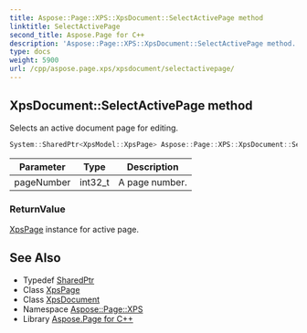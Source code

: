 ```yaml
---
title: Aspose::Page::XPS::XpsDocument::SelectActivePage method
linktitle: SelectActivePage
second_title: Aspose.Page for C++
description: 'Aspose::Page::XPS::XpsDocument::SelectActivePage method. Selects an active document page for editing in C++.'
type: docs
weight: 5900
url: /cpp/aspose.page.xps/xpsdocument/selectactivepage/
---
```

## XpsDocument::SelectActivePage method


Selects an active document page for editing.

```cpp
System::SharedPtr<XpsModel::XpsPage> Aspose::Page::XPS::XpsDocument::SelectActivePage(int32_t pageNumber)
```


| Parameter | Type | Description |
| --- | --- | --- |
| pageNumber | int32_t | A page number. |

### ReturnValue

[XpsPage](../) instance for active page.

## See Also

* Typedef [SharedPtr](../../../system/sharedptr/)
* Class [XpsPage](../../../aspose.page.xps.xpsmodel/xpspage/)
* Class [XpsDocument](../)
* Namespace [Aspose::Page::XPS](../../)
* Library [Aspose.Page for C++](../../../)
